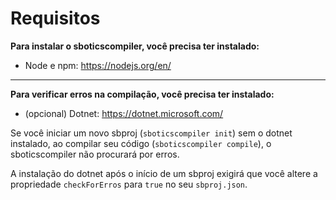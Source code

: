 # Requisitos

**Para instalar o sboticscompiler, você precisa ter instalado:**
- Node e npm: https://nodejs.org/en/

---

**Para verificar erros na compilação, você precisa ter instalado:**
- (opcional) Dotnet: https://dotnet.microsoft.com/

Se você iniciar um novo sbproj (``sboticscompiler init``) sem o dotnet instalado, ao compilar seu código (``sboticscompiler compile``), o sboticscompiler não procurará por erros.


A instalação do dotnet após o início de um sbproj exigirá que você altere a propriedade ``checkForErros`` para ``true`` no seu ``sbproj.json``.
